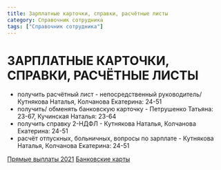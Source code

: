 ```yaml
---
title: Зарплатные карточки, справки, расчётные листы
category: Справочник сотрудника
tags: ["Справочник сотрудника"]
---
```

# ЗАРПЛАТНЫЕ КАРТОЧКИ, СПРАВКИ, РАСЧЁТНЫЕ ЛИСТЫ

- получить расчётный лист - непосредственный руководитель/ Кутнякова Наталья, Колчанова Екатерина: 24-51
- получить/ обменять банковскую карточку - Петрушенко Татьяна: 23-67, Кучинская Наталья: 23-64
- получить справку 2-НДФЛ - Кутнякова Наталья, Колчанова Екатерина: 24-51
- расчёт отпускных, больничных, вопросы по зарплате - Кутнякова Наталья, Колчанова Екатерина: 24-51

[Прямые выплаты 2021](http://www.stk.local/_wt/6922721369102308300/doc_id/6922721369102308300)
[Банковские карты](http://www.stk.local/_wt/5938297104720811823/doc_id/5938297104720811823)
